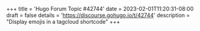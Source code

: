 +++
title = 'Hugo Forum Topic #42744'
date = 2023-02-01T11:20:31-08:00
draft = false
details = 'https://discourse.gohugo.io/t/42744'
description = "Display emojis in a tagcloud shortcode"
+++

